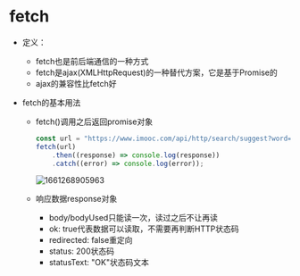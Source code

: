# fetch

* 定义：

  * fetch也是前后端通信的一种方式
  * fetch是ajax(XMLHttpRequest)的一种替代方案，它是基于Promise的
  * ajax的兼容性比fetch好

* fetch的基本用法

  * fetch()调用之后返回promise对象

    ```js
    const url = "https://www.imooc.com/api/http/search/suggest?word=js";
    fetch(url)
        .then((response) => console.log(response))
        .catch((error) => console.log(error));
    ```

    ![1661268905963](C:\Users\Administrator\AppData\Roaming\Typora\typora-user-images\1661268905963.png)

  * 响应数据response对象
    * body/bodyUsed只能读一次，读过之后不让再读
    * ok: true代表数据可以读取，不需要再判断HTTP状态码
    * redirected: false重定向
    * status: 200状态码
    * statusText: "OK"状态码文本